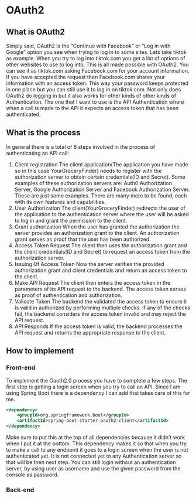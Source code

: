 # OAuth2

## What is OAuth2
Simply said, OAuth2 is the “Continue with Facebook” or “Log in with Google” option you see when trying to log in to some sites. Lets take tiktok as example. When you try to log into tiktok.com you get a list of options of other websites to use to log into. This is all made possible with OAuth2. You can see it as tiktok.com asking Facebook.com for your account information. If you have accepted the request then Facebook.com shares your information with an access token. This way your password keeps protected in one place but you can still use it to log in on tiktok.com.
Not only does OAuth2 do logging in but it also works for other kinds of other kinds of Authentication. The one that I want to use is the API Authentication where when a call is made to the API it expects an access token that has been authenticated.
 
## What is the process
In general there is a total of 8 steps involved in the process of authenticating an API call:
1.	Client registration
The client application(The application you have made so in this case YourGroceryFinder) needs to register with the authorization server to obtain certain credentials(ID and Secret). Some examples of these authorization servers are: Auth0 Authorization Server, Google Authorization Server and Facebook Authorization Server. These are just some examples. There are many more to be found, each with its own features and capabilities.
2.	User Authorization
The client(YourGroceryFinder) redirects the user of the application to the authentication server where the user will be asked to log in and grant the permission to the client.
3.	Grant authorization 
When the user has granted the authorization the server provides an authorization grant to the client. An authorization grant serves as proof that the user has been authorized.
4.	Access Token Request
The client then uses the authorization grant and the client credentials(ID and Secret) to request an access token from the authorization server.
5.	Issuing Of Access Token
Now the server verifies the provided authorization grant and client credentials and return an access token to the client. 
6.	Make API Request
The client then enters the access token in the parameters of its API request to the backend. The access token serves as proof of authentication and authorization.
7.	Validate Token
The backend the validated the access token to ensure it is valid in authorized by performing multiple checks. If any of the checks fail, the backend considers the access token invalid and may reject the API request.
8.	API Responds
If the access token is valid, the backend processes the API request and returns the appropriate response to the client.
 
## How to implement
### Front-end
To implement the Oauth2.0 process you have to complete a few steps.
The first step is getting a login screen when you try to call an API. Since I am using Spring Boot there is a dependency I can add that takes care of this for me. 
 
```xml
<dependency>
    <groupId>org.springframework.boot</groupId>
    <artifactId>spring-boot-starter-oauth2-client</artifactId>
</dependency>
```
 
Make sure to put this at the top of all dependencies because it didn’t work when I put it at the bottom. 
This dependency makes it so that when you try to make a call to any endpoint it goes to a login screen when the user is not authenticated yet. It is not connected yet to any Authentication server so that will be then next step. You can still login without an authentication server, by using user as username and use the given password from the console as password.

### Back-end